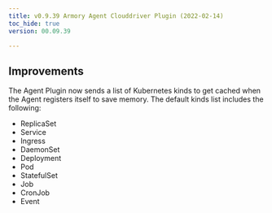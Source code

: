```yaml
---
title: v0.9.39 Armory Agent Clouddriver Plugin (2022-02-14)
toc_hide: true
version: 00.09.39

---
```


## Improvements

The Agent Plugin now sends a list of Kubernetes kinds to get cached when the Agent registers itself to save memory. The default kinds list includes the following:

- ReplicaSet
- Service
- Ingress
- DaemonSet
- Deployment
- Pod
- StatefulSet
- Job
- CronJob
- Event
